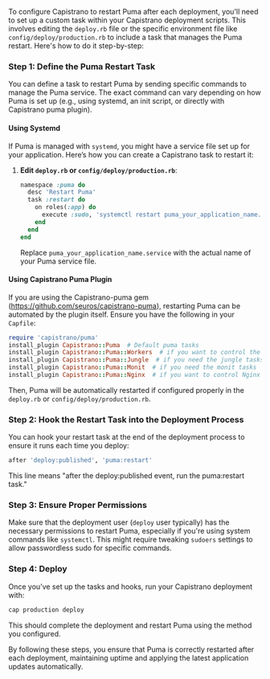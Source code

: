 To configure Capistrano to restart Puma after each deployment, you'll need to set up a custom task within your Capistrano deployment scripts. This involves editing the `deploy.rb` file or the specific environment file like `config/deploy/production.rb` to include a task that manages the Puma restart. Here's how to do it step-by-step:

### Step 1: Define the Puma Restart Task

You can define a task to restart Puma by sending specific commands to manage the Puma service. The exact command can vary depending on how Puma is set up (e.g., using systemd, an init script, or directly with Capistrano puma plugin).

#### Using Systemd

If Puma is managed with `systemd`, you might have a service file set up for your application. Here’s how you can create a Capistrano task to restart it:

1. **Edit `deploy.rb` or `config/deploy/production.rb`**:
   ```ruby
   namespace :puma do
     desc 'Restart Puma'
     task :restart do
       on roles(:app) do
         execute :sudo, 'systemctl restart puma_your_application_name.service'
       end
     end
   end
   ```

   Replace `puma_your_application_name.service` with the actual name of your Puma service file.

#### Using Capistrano Puma Plugin

If you are using the Capistrano-puma gem (https://github.com/seuros/capistrano-puma), restarting Puma can be automated by the plugin itself. Ensure you have the following in your `Capfile`:

```ruby
require 'capistrano/puma'
install_plugin Capistrano::Puma  # Default puma tasks
install_plugin Capistrano::Puma::Workers  # if you want to control the workers (in clustered mode)
install_plugin Capistrano::Puma::Jungle  # if you need the jungle tasks
install_plugin Capistrano::Puma::Monit  # if you need the monit tasks
install_plugin Capistrano::Puma::Nginx  # if you want to control Nginx
```

Then, Puma will be automatically restarted if configured properly in the `deploy.rb` or `config/deploy/production.rb`.

### Step 2: Hook the Restart Task into the Deployment Process

You can hook your restart task at the end of the deployment process to ensure it runs each time you deploy:

```ruby
after 'deploy:published', 'puma:restart'
```

This line means "after the deploy:published event, run the puma:restart task."

### Step 3: Ensure Proper Permissions

Make sure that the deployment user (`deploy` user typically) has the necessary permissions to restart Puma, especially if you're using system commands like `systemctl`. This might require tweaking `sudoers` settings to allow passwordless sudo for specific commands.

### Step 4: Deploy

Once you’ve set up the tasks and hooks, run your Capistrano deployment with:

```bash
cap production deploy
```

This should complete the deployment and restart Puma using the method you configured.

By following these steps, you ensure that Puma is correctly restarted after each deployment, maintaining uptime and applying the latest application updates automatically.
